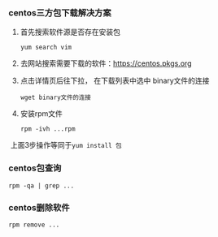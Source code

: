 ### 

### centos三方包下载解决方案

1. 首先搜索软件源是否存在安装包

   ```shell
   yum search vim 
   ```

   

2. 去网站搜索需要下载的软件：https://centos.pkgs.org

3. 点击详情页后往下拉， 在下载列表中选中 binary文件的连接

   ```shell
   wget binary文件的连接
   ```

4. 安装rpm文件

   ```shell
   rpm -ivh ...rpm
   ```

​	上面3步操作等同于`yum install 包`



### centos包查询

```shell
rpm -qa | grep ...
```



### centos删除软件

```shell
rpm remove ...
```

